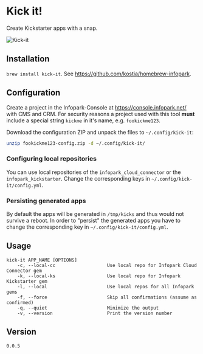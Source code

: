 # Kick it!

Create Kickstarter apps with a snap.

![Kick-it](https://raw.github.com/kostia/kick-it/master/kick-it.png)

## Installation

`brew install kick-it`. See https://github.com/kostia/homebrew-infopark.

## Configuration

Create a project in the Infopark-Console at https://console.infopark.net/ with CMS and CRM.
For security reasons a project used with this tool __must__ include a special string `kickme`
in it's name, e.g. `fookickme123`.

Download the configuration ZIP and unpack the files to `~/.config/kick-it`:

```bash
unzip fookickme123-config.zip -d ~/.config/kick-it/
```

### Configuring local repositories

You can use local repositories of the `infopark_cloud_connector` or the `infopark_kickstarter`.
Change the corresponding keys in `~/.config/kick-it/config.yml`.

### Persisting generated apps

By default the apps will be generated in `/tmp/kicks` and thus would not survive a reboot.
In order to "persist" the generated apps you have to change the
corresponding key in `~/.config/kick-it/config.yml`.

## Usage

```
kick-it APP_NAME [OPTIONS]
    -c, --local-cc                   Use local repo for Infopark Cloud Connector gem
    -k, --local-ks                   Use local repo for Infopark Kickstarter gem
    -l, --local                      Use local repos for all Infopark gems
    -f, --force                      Skip all confirmations (assume as confirmed)
    -q, --quiet                      Minimize the output
    -v, --version                    Print the version number
```

## Version

`0.0.5`
